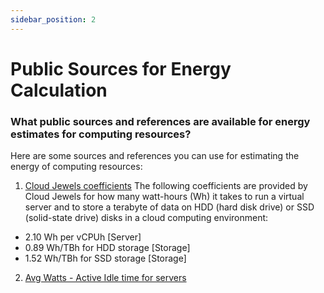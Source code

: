 ```yaml
---
sidebar_position: 2
---
```



# Public Sources for Energy Calculation

### What public sources and references are available for energy estimates for computing resources​?
Here are some sources and references you can use for estimating the energy of computing resources:

1. [Cloud Jewels coefficients](https://www.etsy.com/codeascraft/cloud-jewels-estimating-kwh-in-the-cloud/)
The following coefficients are provided by Cloud Jewels for how many watt-hours (Wh) it takes to run a virtual server and to store a terabyte of data on HDD (hard disk drive) or SSD (solid-state drive) disks in a cloud computing environment:
- 2.10 Wh per vCPUh [Server]
- 0.89 Wh/TBh for HDD storage [Storage]
- 1.52 Wh/TBh for SSD storage [Storage]
2. [Avg Watts - Active Idle time for servers](https://www.spec.org/power_ssj2008/results/power_ssj2008.html)
